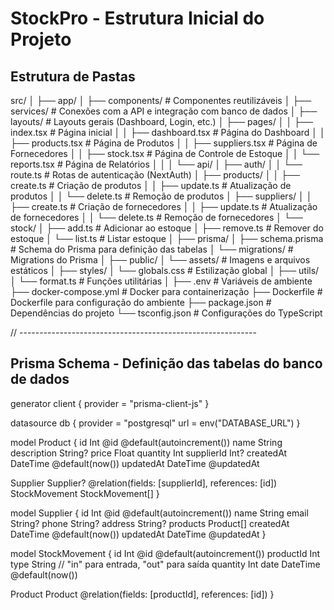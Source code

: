 # StockPro - Estrutura Inicial do Projeto

## Estrutura de Pastas

src/
│
├── app/
│ ├── components/ # Componentes reutilizáveis
│ ├── services/ # Conexões com a API e integração com banco de dados
│ ├── layouts/ # Layouts gerais (Dashboard, Login, etc.)
│ ├── pages/
│ │ ├── index.tsx # Página inicial
│ │ ├── dashboard.tsx # Página do Dashboard
│ │ ├── products.tsx # Página de Produtos
│ │ ├── suppliers.tsx # Página de Fornecedores
│ │ ├── stock.tsx # Página de Controle de Estoque
│ │ └── reports.tsx # Página de Relatórios
│ │
│ └── api/
│ ├── auth/
│ │ └── route.ts # Rotas de autenticação (NextAuth)
│ ├── products/
│ │ ├── create.ts # Criação de produtos
│ │ ├── update.ts # Atualização de produtos
│ │ └── delete.ts # Remoção de produtos
│ ├── suppliers/
│ │ ├── create.ts # Criação de fornecedores
│ │ ├── update.ts # Atualização de fornecedores
│ │ └── delete.ts # Remoção de fornecedores
│ └── stock/
│ ├── add.ts # Adicionar ao estoque
│ ├── remove.ts # Remover do estoque
│ └── list.ts # Listar estoque
│
├── prisma/
│ ├── schema.prisma # Schema do Prisma para definição das tabelas
│ └── migrations/ # Migrations do Prisma
│
├── public/
│ └── assets/ # Imagens e arquivos estáticos
│
├── styles/
│ └── globals.css # Estilização global
│
├── utils/
│ └── format.ts # Funções utilitárias
│
├── .env # Variáveis de ambiente
├── docker-compose.yml # Docker para containerização
├── Dockerfile # Dockerfile para configuração do ambiente
├── package.json # Dependências do projeto
└── tsconfig.json # Configurações do TypeScript

// -----------------------------------------------------------

## Prisma Schema - Definição das tabelas do banco de dados

generator client {
provider = "prisma-client-js"
}

datasource db {
provider = "postgresql"
url = env("DATABASE_URL")
}

model Product {
id Int @id @default(autoincrement())
name String
description String?
price Float
quantity Int
supplierId Int?
createdAt DateTime @default(now())
updatedAt DateTime @updatedAt

Supplier Supplier? @relation(fields: [supplierId], references: [id])
StockMovement StockMovement[]
}

model Supplier {
id Int @id @default(autoincrement())
name String
email String?
phone String?
address String?
products Product[]
createdAt DateTime @default(now())
updatedAt DateTime @updatedAt
}

model StockMovement {
id Int @id @default(autoincrement())
productId Int
type String // "in" para entrada, "out" para saída
quantity Int
date DateTime @default(now())

Product Product @relation(fields: [productId], references: [id])
}

